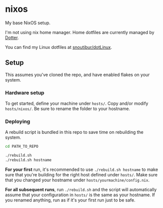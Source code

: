 # nixos
My base NixOS setup.

I'm not using nix home manager. Home dotfiles are currently managed by [Dotter](https://github.com/SuperCuber/dotter).

You can find my Linux dotfiles at [snoutibur/dotLinux](https://github.com/snoutibur/dotLinux).


## Setup
This assumes you've cloned the repo, and have enabled flakes on your system.


### Hardware setup
To get started, define your machine under `hosts/`. Copy and/or modify `hosts/nixos/`. Be sure to rename the folder to your hostname.


### Deploying
A rebuild script is bundled in this repo to save time on rebuilding the system.
```bash
cd PATH_TO_REPO

./rebuild.sh
./rebuild.sh hostname
```

**For your first** run, it's recommended to use `./rebuild.sh hostname` to make sure that you're building for the right host defined under `hosts/`. Make sure that you changed your hostname under `hosts/yourmachine/config.nix`.

**For all subsequent runs**, run `./rebuild.sh` and the script will automatically assume that your configuration in `hosts/` is the same as your hostname. If you renamed anything, run as if it's your first run just to be safe.
